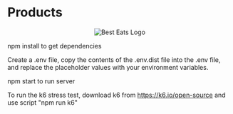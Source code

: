 # Products 

<div align="center">
  <img src="https://media4.giphy.com/media/GYe9NLMGJHzcitcxww/giphy.gif?cid=790b761146551a4fc4a95480f14ecae3c8fd5eefbd8e6341&rid=giphy.gif&ct=g" alt="Best Eats Logo" >
</div>





npm install to get dependencies

Create a .env file, copy the contents of the .env.dist file into the .env file, and replace the placeholder
values with your environment variables.

npm start to run server

To run the k6 stress test, download k6 from https://k6.io/open-source and use script "npm run k6"

